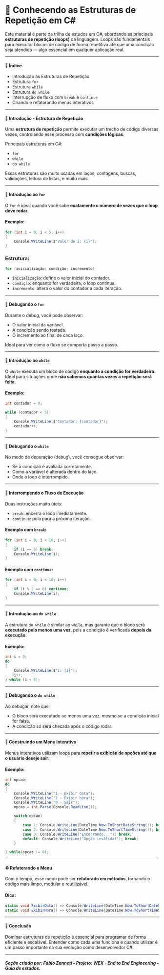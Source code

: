 # 🔁 Conhecendo as Estruturas de Repetição em C#

Este material é parte da trilha de estudos em C#, abordando as principais **estruturas de repetição (loops)** da linguagem. Loops são fundamentais para executar blocos de código de forma repetitiva até que uma condição seja atendida — algo essencial em qualquer aplicação real.

---

#### 📌 Índice

- Introdução às Estruturas de Repetição  
- Estrutura `for`  
- Estrutura `while`  
- Estrutura `do while`  
- Interrupção de fluxo com `break` e `continue`  
- Criando e refatorando menus interativos  

---

#### 🧠 Introdução - Estrutura de Repetição

Uma **estrutura de repetição** permite executar um trecho de código diversas vezes, controlando esse processo com **condições lógicas**.

Principais estruturas em C#:
- `for`
- `while`
- `do while`

Essas estruturas são muito usadas em laços, contagens, buscas, validações, leitura de listas, e muito mais.

---

#### 🔂 Introdução ao `for`

O `for` é ideal quando você sabe **exatamente o número de vezes que o loop deve rodar**.

#### Exemplo:
```csharp
for (int i = 0; i < 5; i++)
{
    Console.WriteLine($"Valor de i: {i}");
}
````

### Estrutura:

```csharp
for (inicialização; condição; incremento)
```

* `inicialização`: define o valor inicial do contador.
* `condição`: enquanto for verdadeira, o loop continua.
* `incremento`: altera o valor do contador a cada iteração.

---

#### 🐞 Debugando o `for`

Durante o debug, você pode observar:

* O valor inicial da variável.
* A condição sendo testada.
* O incremento ao final de cada laço.

Ideal para ver como o fluxo se comporta passo a passo.

---

#### 🔁 Introdução ao `while`

O `while` executa um bloco de código **enquanto a condição for verdadeira**. Ideal para situações onde **não sabemos quantas vezes a repetição será feita**.

#### Exemplo:

```csharp
int contador = 0;

while (contador < 5)
{
    Console.WriteLine($"Contador: {contador}");
    contador++;
}
```

---

#### 🐞 Debugando o `while`

No modo de depuração (debug), você consegue observar:

* Se a condição é avaliada corretamente.
* Como a variável é alterada dentro do laço.
* Onde o loop é interrompido.

---

#### 🚫 Interrompendo o Fluxo de Execução

Duas instruções muito úteis:

* `break`: encerra o loop imediatamente.
* `continue`: pula para a próxima iteração.

#### Exemplo com `break`:

```csharp
for (int i = 0; i < 10; i++)
{
    if (i == 5) break;
    Console.WriteLine(i);
}
```

#### Exemplo com `continue`:

```csharp
for (int i = 0; i < 10; i++)
{
    if (i % 2 == 0) continue;
    Console.WriteLine(i);
}
```

---

#### 🔄 Introdução ao `do while`

A estrutura `do while` é similar ao `while`, mas garante que o bloco será **executado pelo menos uma vez**, pois a condição é verificada **depois da execução**.

#### Exemplo:

```csharp
int i = 0;
do
{
    Console.WriteLine($"i: {i}");
    i++;
} while (i < 5);
```

---

#### 🐞 Debugando o `do while`

Ao debugar, note que:

* O bloco será executado ao menos uma vez, mesmo se a condição inicial for falsa.
* A condição só será checada após o código rodar.

---

#### 🧮 Construindo um Menu Interativo

Menus interativos utilizam loops para **repetir a exibição de opções até que o usuário deseje sair**.

#### Exemplo:

```csharp
int opcao;
do
{
    Console.WriteLine("1 - Exibir data");
    Console.WriteLine("2 - Exibir hora");
    Console.WriteLine("0 - Sair");
    opcao = int.Parse(Console.ReadLine());

    switch(opcao)
    {
        case 1: Console.WriteLine(DateTime.Now.ToShortDateString()); break;
        case 2: Console.WriteLine(DateTime.Now.ToShortTimeString()); break;
        case 0: Console.WriteLine("Encerrando..."); break;
        default: Console.WriteLine("Opção inválida!"); break;
    }

} while(opcao != 0);
```

---

#### ♻️ Refatorando o Menu

Com o tempo, esse menu pode ser **refatorado em métodos**, tornando o código mais limpo, modular e reutilizável.

#### Dica:

```csharp
static void ExibirData() => Console.WriteLine(DateTime.Now.ToShortDateString());
static void ExibirHora() => Console.WriteLine(DateTime.Now.ToShortTimeString());
```

---

#### 📘 Conclusão

Dominar estruturas de repetição é essencial para programar de forma eficiente e escalável. Entender como cada uma funciona e quando utilizar é um passo importante na sua evolução como desenvolvedor C#.

---

##### Seção criada por: *Fabio Zanneti - Projeto: WEX - End to End Engineering* - Guia de estudos.
